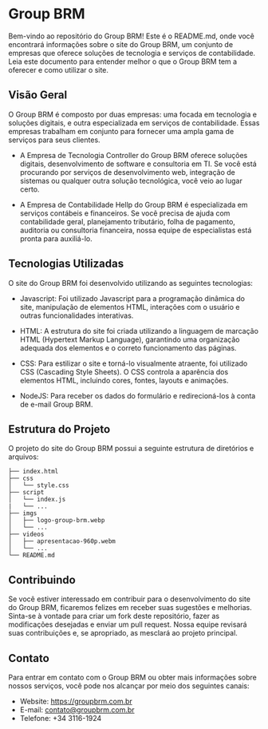 # Group BRM

Bem-vindo ao repositório do Group BRM! Este é o README.md, onde você encontrará informações sobre o site do Group BRM, um conjunto de empresas que oferece soluções de tecnologia e serviços de contabilidade. Leia este documento para entender melhor o que o Group BRM tem a oferecer e como utilizar o site.

## Visão Geral

O Group BRM é composto por duas empresas: uma focada em tecnologia e soluções digitais, e outra especializada em serviços de contabilidade. Essas empresas trabalham em conjunto para fornecer uma ampla gama de serviços para seus clientes.

- A Empresa de Tecnologia Controller do Group BRM oferece soluções digitais, desenvolvimento de software e consultoria em TI. Se você está procurando por serviços de desenvolvimento web, integração de sistemas ou qualquer outra solução tecnológica, você veio ao lugar certo.

- A Empresa de Contabilidade Hellp do Group BRM é especializada em serviços contábeis e financeiros. Se você precisa de ajuda com contabilidade geral, planejamento tributário, folha de pagamento, auditoria ou consultoria financeira, nossa equipe de especialistas está pronta para auxiliá-lo.

## Tecnologias Utilizadas

O site do Group BRM foi desenvolvido utilizando as seguintes tecnologias:

- Javascript: Foi utilizado Javascript para a programação dinâmica do site, manipulação de elementos HTML, interações com o usuário e outras funcionalidades interativas.

- HTML: A estrutura do site foi criada utilizando a linguagem de marcação HTML (Hypertext Markup Language), garantindo uma organização adequada dos elementos e o correto funcionamento das páginas.

- CSS: Para estilizar o site e torná-lo visualmente atraente, foi utilizado CSS (Cascading Style Sheets). O CSS controla a aparência dos elementos HTML, incluindo cores, fontes, layouts e animações.

- NodeJS: Para receber os dados do formulário e redirecioná-los à conta de e-mail Group BRM.

## Estrutura do Projeto

O projeto do site do Group BRM possui a seguinte estrutura de diretórios e arquivos:

    ├── index.html
    ├── css
    │   └── style.css
    ├── script
    │   └── index.js
    |   └── ...
    ├── imgs
    │   ├── logo-group-brm.webp
    │   └── ...
    ├── videos
    │   ├── apresentacao-960p.webm
    │   └── ...
    └── README.md


## Contribuindo

Se você estiver interessado em contribuir para o desenvolvimento do site do Group BRM, ficaremos felizes em receber suas sugestões e melhorias. Sinta-se à vontade para criar um fork deste repositório, fazer as modificações desejadas e enviar um pull request. Nossa equipe revisará suas contribuições e, se apropriado, as mesclará ao projeto principal.

## Contato

Para entrar em contato com o Group BRM ou obter mais informações sobre nossos serviços, você pode nos alcançar por meio dos seguintes canais:

- Website: https://groupbrm.com.br
- E-mail: contato@groupbrm.com.br
- Telefone: +34 3116-1924



